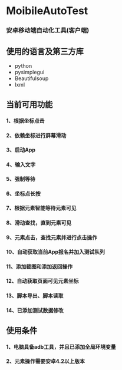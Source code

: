 # MoibileAutoTest
### 安卓移动端自动化工具(客户端)

## 使用的语言及第三方库
- python
- pysimplegui
- Beautifulsoup
- lxml

## 当前可用功能
#### 1、根据坐标点击
#### 2、依赖坐标进行屏幕滑动
#### 3、启动App
#### 4、输入文字
#### 5、强制等待
#### 6、坐标点长按
#### 7、根据元素智能等待元素可见
#### 8、滑动查找，直到元素可见
#### 9、元素点击，查找元素并进行点击操作
#### 10、自动获取当前App报名并加入测试队列
#### 11、添加截图和添加返回操作
#### 12、自动获取页面可见元素坐标
#### 13、脚本导出、脚本读取
#### 14、已添加测试数据修改

## 使用条件
#### 1、电脑具备adb工具，并且已添加全局环境变量
#### 2、元素操作需要安卓4.2以上版本